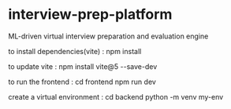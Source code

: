 # interview-prep-platform
ML-driven virtual interview preparation and evaluation engine

to install dependencies(vite) :
npm install

to update vite :
npm install vite@5 --save-dev

to run the frontend :
cd frontend
npm run dev

create a virtual environment :
cd backend
python -m venv my-env
